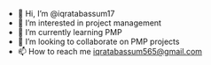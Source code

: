 - 👋 Hi, I’m @iqratabassum17
- 👀 I’m interested in project management 
- 🌱 I’m currently learning PMP 
- 💞️ I’m looking to collaborate on PMP projects
- 📫 How to reach me iqratabassum565@gmail.com

<!---
iqratabassum17/iqratabassum17 is a ✨ special ✨ repository because its `README.md` (this file) appears on your GitHub profile.
You can click the Preview link to take a look at your changes.
--->
